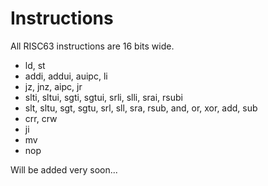 # Instructions

All RISC63 instructions are 16 bits wide.

* ld, st
* addi, addui, auipc, li
* jz, jnz, aipc, jr
* slti, sltui, sgti, sgtui, srli, slli, srai, rsubi
* slt, sltu, sgt, sgtu, srl, sll, sra, rsub, and, or, xor, add, sub
* crr, crw
* ji
* mv
* nop

Will be added very soon...
